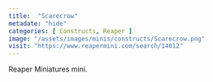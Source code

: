 ```yaml
---
title:  "Scarecrow"
metadate: "hide"
categories: [ Constructs, Reaper ]
image: "/assets/images/minis/constructs/Scarecrow.png"
visit: "https://www.reapermini.com/search/14012"
---
```

Reaper Miniatures mini.

